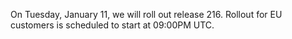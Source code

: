 On Tuesday, January 11, we will roll out release 216. Rollout for EU customers is scheduled to start at 09:00PM UTC.
